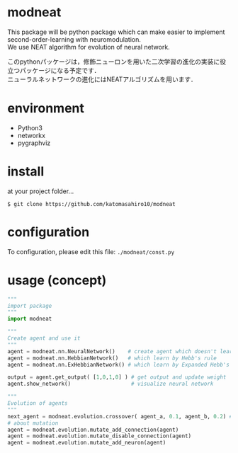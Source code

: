 # modneat

This package will be python package which can make easier to implement second-order-learning with neuromodulation.  
We use NEAT algorithm for evolution of neural network.  


このpythonパッケージは，修飾ニューロンを用いた二次学習の進化の実装に役立つパッケージになる予定です．  
ニューラルネットワークの進化にはNEATアルゴリズムを用います． 

# environment  
- Python3  
- networkx  
- pygraphviz  

# install  
at your project folder...
```
$ git clone https://github.com/katomasahiro10/modneat
```

# configuration  
To configuration, please edit this file: `./modneat/const.py`  

# usage (concept)  
```python
"""
import package
"""
import modneat

"""
Create agent and use it
"""
agent = modneat.nn.NeuralNetwork()    # create agent which doesn't learn
agent = modneat.nn.HebbianNetwork()   # which learn by Hebb's rule
agent = modneat.nn.ExHebbianNetwork() # which learn by Expanded Hebb's rule

output = agent.get_output( [1,0,1,0] ) # get output and update weight
agent.show_network()                   # visualize neural network

"""
Evolution of agents
"""
next_agent = modneat.evolution.crossover( agent_a, 0.1, agent_b, 0.2) # get next_generation using neat algorithm. 2nd and 4th argment represents each fitness.
# about mutation
agent = modneat.evolution.mutate_add_connection(agent)
agent = modneat.evolution.mutate_disable_connection(agent)
agent = modneat.evolution.mutate_add_neuron(agent)

```
